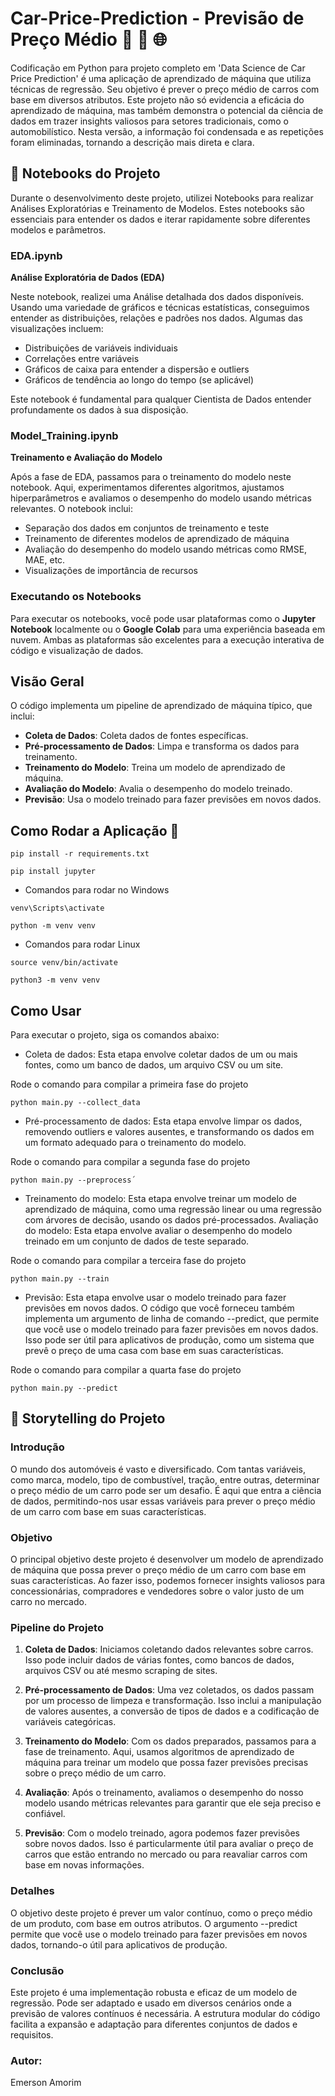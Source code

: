 # Car-Price-Prediction - Previsão de Preço Médio 🚀 🔄 🌐

Codificação em Python para projeto completo em 'Data Science de Car Price Prediction' é uma aplicação de aprendizado de máquina que utiliza técnicas de regressão. Seu objetivo é prever o preço médio de carros com base em diversos atributos. Este projeto não só evidencia a eficácia do aprendizado de máquina, mas também demonstra o potencial da ciência de dados em trazer insights valiosos para setores tradicionais, como o automobilístico.
Nesta versão, a informação foi condensada e as repetições foram eliminadas, tornando a descrição mais direta e clara.


## 📓 Notebooks do Projeto

Durante o desenvolvimento deste projeto, utilizei Notebooks para realizar Análises Exploratórias e Treinamento de Modelos. Estes notebooks são essenciais para entender os dados e iterar rapidamente sobre diferentes modelos e parâmetros.

### EDA.ipynb

**Análise Exploratória de Dados (EDA)**

Neste notebook, realizei uma Análise detalhada dos dados disponíveis. Usando uma variedade de gráficos e técnicas estatísticas, conseguimos entender as distribuições, relações e padrões nos dados. Algumas das visualizações incluem:

- Distribuições de variáveis individuais
- Correlações entre variáveis
- Gráficos de caixa para entender a dispersão e outliers
- Gráficos de tendência ao longo do tempo (se aplicável)

Este notebook é fundamental para qualquer Cientista de Dados entender profundamente os dados à sua disposição.

### Model_Training.ipynb

**Treinamento e Avaliação do Modelo**

Após a fase de EDA, passamos para o treinamento do modelo neste notebook. Aqui, experimentamos diferentes algoritmos, ajustamos hiperparâmetros e avaliamos o desempenho do modelo usando métricas relevantes. O notebook inclui:

- Separação dos dados em conjuntos de treinamento e teste
- Treinamento de diferentes modelos de aprendizado de máquina
- Avaliação do desempenho do modelo usando métricas como RMSE, MAE, etc.
- Visualizações de importância de recursos

### Executando os Notebooks

Para executar os notebooks, você pode usar plataformas como o **Jupyter Notebook** localmente ou o **Google Colab** para uma experiência baseada em nuvem. Ambas as plataformas são excelentes para a execução interativa de código e visualização de dados.



## Visão Geral

O código implementa um pipeline de aprendizado de máquina típico, que inclui:

- **Coleta de Dados**: Coleta dados de fontes específicas.
- **Pré-processamento de Dados**: Limpa e transforma os dados para treinamento.
- **Treinamento do Modelo**: Treina um modelo de aprendizado de máquina.
- **Avaliação do Modelo**: Avalia o desempenho do modelo treinado.
- **Previsão**: Usa o modelo treinado para fazer previsões em novos dados.

##  Como Rodar a Aplicação 🚀

```
pip install -r requirements.txt
```

```
pip install jupyter

```

- Comandos para rodar no Windows
```
venv\Scripts\activate 
```

```
python -m venv venv

```

- Comandos para rodar Linux
```
source venv/bin/activate

```

```
python3 -m venv venv

```


## Como Usar

Para executar o projeto, siga os comandos abaixo:

- Coleta de dados: Esta etapa envolve coletar dados de um ou mais fontes, como um banco de dados, um arquivo CSV ou um site.

Rode o comando para compilar a primeira fase do projeto

```
python main.py --collect_data
```

- Pré-processamento de dados: Esta etapa envolve limpar os dados, removendo outliers e valores ausentes, e transformando os dados em um formato adequado para o treinamento do modelo.

Rode o comando para compilar a segunda fase do projeto
```
python main.py --preprocess´
```

- Treinamento do modelo: Esta etapa envolve treinar um modelo de aprendizado de máquina, como uma regressão linear ou uma regressão com árvores de decisão, usando os dados pré-processados.
Avaliação do modelo: Esta etapa envolve avaliar o desempenho do modelo treinado em um conjunto de dados de teste separado.

Rode o comando para compilar a terceira fase do projeto
```
python main.py --train
```

- Previsão: Esta etapa envolve usar o modelo treinado para fazer previsões em novos dados.
O código que você forneceu também implementa um argumento de linha de comando --predict, que permite que você use o modelo treinado para fazer previsões em novos dados. Isso pode ser útil para aplicativos de produção, como um sistema que prevê o preço de uma casa com base em suas características.

Rode o comando para compilar a quarta fase do projeto
```
python main.py --predict

```

## 📖 Storytelling do Projeto

### Introdução

O mundo dos automóveis é vasto e diversificado. Com tantas variáveis, como marca, modelo, tipo de combustível, tração, entre outras, determinar o preço médio de um carro pode ser um desafio. É aqui que entra a ciência de dados, permitindo-nos usar essas variáveis para prever o preço médio de um carro com base em suas características.

### Objetivo

O principal objetivo deste projeto é desenvolver um modelo de aprendizado de máquina que possa prever o preço médio de um carro com base em suas características. Ao fazer isso, podemos fornecer insights valiosos para concessionárias, compradores e vendedores sobre o valor justo de um carro no mercado.

### Pipeline do Projeto

1. **Coleta de Dados**: Iniciamos coletando dados relevantes sobre carros. Isso pode incluir dados de várias fontes, como bancos de dados, arquivos CSV ou até mesmo scraping de sites.

2. **Pré-processamento de Dados**: Uma vez coletados, os dados passam por um processo de limpeza e transformação. Isso inclui a manipulação de valores ausentes, a conversão de tipos de dados e a codificação de variáveis categóricas.

3. **Treinamento do Modelo**: Com os dados preparados, passamos para a fase de treinamento. Aqui, usamos algoritmos de aprendizado de máquina para treinar um modelo que possa fazer previsões precisas sobre o preço médio de um carro.

4. **Avaliação**: Após o treinamento, avaliamos o desempenho do nosso modelo usando métricas relevantes para garantir que ele seja preciso e confiável.

5. **Previsão**: Com o modelo treinado, agora podemos fazer previsões sobre novos dados. Isso é particularmente útil para avaliar o preço de carros que estão entrando no mercado ou para reavaliar carros com base em novas informações.



### Detalhes
O objetivo deste projeto é prever um valor contínuo, como o preço médio de um produto, com base em outros atributos. 
O argumento --predict permite que você use o modelo treinado para fazer previsões em novos dados, tornando-o útil para aplicativos de produção.



### Conclusão
Este projeto é uma implementação robusta e eficaz de um modelo de regressão. Pode ser adaptado e usado em diversos cenários onde a previsão de valores contínuos é necessária. A estrutura modular do código facilita a expansão e adaptação para diferentes conjuntos de dados e requisitos.


### Autor:
Emerson Amorim

